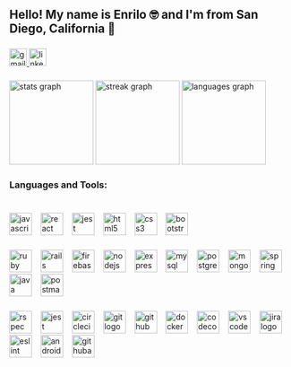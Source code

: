 <h2 align="left">Hello! My name is Enrilo 🤓 and I'm from San Diego, California 🌴</h2>

###

<div align="left">
  <a href="mailto:enrilougalde@gmail.com" target="_blank">
    <img src="https://img.shields.io/static/v1?message=Gmail&logo=gmail&label=&color=D14836&logoColor=white&labelColor=&style=for-the-badge" height="31" alt="gmail logo"  />
  </a>
  <a href="https://www.linkedin.com/in/enrilo-ugalde/" target="_blank">
    <img src="https://img.shields.io/static/v1?message=LinkedIn&logo=linkedin&label=&color=0077B5&logoColor=white&labelColor=&style=for-the-badge" height="31" alt="linkedin logo"  />
  </a>
</div>

###

<div align="left">
  <img src="https://github-readme-stats.vercel.app/api?username=jruuuu&hide_title=false&hide_rank=true&show_icons=true&include_all_commits=true&count_private=true&disable_animations=false&theme=github_dark&locale=en&hide_border=true" height="150" alt="stats graph"  />
  <img src="https://streak-stats.demolab.com?user=Jruuuu&theme=github-dark&hide_border=true&exclude_days=Sun%2CSat&card_width=400" height="150" alt="streak graph"  />
  <img src="https://github-readme-stats.vercel.app/api/top-langs?username=jruuuu&locale=en&hide_title=false&layout=compact&card_width=100&langs_count=5&theme=github_dark&hide_border=true" height="150" alt="languages graph"  />
</div>

###

<h3 align="left">Languages and Tools:</h3>

###

<br clear="both">

<div align="left">
  <img src="https://cdn.jsdelivr.net/gh/devicons/devicon/icons/javascript/javascript-original.svg" width="40" height="40" alt="javascript logo"  />
  <img width="8" />
  <img src="https://cdn.jsdelivr.net/gh/devicons/devicon/icons/react/react-original-wordmark.svg" width="40" height="40" alt="react logo"  />
  <img width="8" />
  <img src="https://cdn.jsdelivr.net/gh/devicons/devicon/icons/jest/jest-plain.svg" width="40" height="40" alt="jest logo"  />
  <img width="8" />
  <img src="https://cdn.jsdelivr.net/gh/devicons/devicon/icons/html5/html5-plain-wordmark.svg" width="40" height="40" alt="html5 logo"  />
  <img width="8" />
  <img src="https://cdn.jsdelivr.net/gh/devicons/devicon/icons/css3/css3-plain-wordmark.svg" width="40" height="40" alt="css3 logo"  />
  <img width="8" />
  <img src="https://cdn.jsdelivr.net/gh/devicons/devicon/icons/bootstrap/bootstrap-original-wordmark.svg" width="40" height="40" alt="bootstrap logo"  />
</div>

###

<div align="left">
  <img src="https://cdn.jsdelivr.net/gh/devicons/devicon/icons/ruby/ruby-plain-wordmark.svg" width="40" height="40" alt="ruby logo"  />
  <img width="8" />
  <img src="https://cdn.jsdelivr.net/gh/devicons/devicon/icons/rails/rails-plain-wordmark.svg" width="40" height="40" alt="rails logo"  />
  <img width="8" />
  <img src="https://cdn.jsdelivr.net/gh/devicons/devicon/icons/firebase/firebase-plain-wordmark.svg" width="40" height="40" alt="firebase logo"  />
  <img width="8" />
  <img src="https://cdn.jsdelivr.net/gh/devicons/devicon/icons/nodejs/nodejs-original-wordmark.svg" width="40" height="40" alt="nodejs logo"  />
  <img width="8" />
  <img src="https://cdn.jsdelivr.net/gh/devicons/devicon/icons/express/express-original.svg" width="40" height="40" alt="express logo"  />
  <img width="8" />
  <img src="https://cdn.jsdelivr.net/gh/devicons/devicon/icons/mysql/mysql-original-wordmark.svg" width="40" height="40" alt="mysql logo"  />
  <img width="8" />
  <img src="https://cdn.jsdelivr.net/gh/devicons/devicon/icons/postgresql/postgresql-plain-wordmark.svg" width="40" height="40" alt="postgresql logo"  />
  <img width="8" />
  <img src="https://cdn.jsdelivr.net/gh/devicons/devicon/icons/mongodb/mongodb-plain-wordmark.svg" width="40" height="40" alt="mongodb logo"  />
  <img width="8" />
  <img src="https://cdn.jsdelivr.net/gh/devicons/devicon/icons/spring/spring-original-wordmark.svg" width="40" height="40" alt="spring logo"  />
  <img width="8" />
  <img src="https://cdn.jsdelivr.net/gh/devicons/devicon/icons/java/java-original.svg" width="40" height="40" alt="java logo"  />
  <img width="8" />
  <img src="https://skillicons.dev/icons?i=postman" width="40" height="40" alt="postman logo"  />
</div>

###

<div align="left">
  <img src="https://cdn.jsdelivr.net/gh/devicons/devicon/icons/rspec/rspec-original.svg" width="40" height="40" alt="rspec logo"  />
  <img width="8" />
  <img src="https://cdn.jsdelivr.net/gh/devicons/devicon/icons/jest/jest-plain.svg" width="40" height="40" alt="jest logo"  />
  <img width="8" />
  <img src="https://cdn.jsdelivr.net/gh/devicons/devicon/icons/circleci/circleci-plain-wordmark.svg" width="40" height="40" alt="circleci logo"  />
  <img width="8" />
  <img src="https://cdn.jsdelivr.net/gh/devicons/devicon/icons/git/git-plain-wordmark.svg" width="40" height="40" alt="git logo"  />
  <img width="8" />
  <img src="https://cdn.jsdelivr.net/gh/devicons/devicon/icons/github/github-original.svg" width="40" height="40" alt="github logo"  />
  <img width="8" />
  <img src="https://cdn.jsdelivr.net/gh/devicons/devicon/icons/docker/docker-plain-wordmark.svg" width="40" height="40" alt="docker logo"  />
  <img width="8" />
  <img src="https://cdn.jsdelivr.net/gh/devicons/devicon/icons/codecov/codecov-plain.svg" width="40" height="40" alt="codecov logo"  />
  <img width="8" />
  <img src="https://cdn.jsdelivr.net/gh/devicons/devicon/icons/vscode/vscode-original.svg" width="40" height="40" alt="vscode logo"  />
  <img width="8" />
  <img src="https://cdn.jsdelivr.net/gh/devicons/devicon/icons/jira/jira-original.svg" width="40" height="40" alt="jira logo"  />
  <img width="8" />
  <img src="https://cdn.jsdelivr.net/gh/devicons/devicon/icons/eslint/eslint-original-wordmark.svg" width="40" height="40" alt="eslint logo"  />
  <img width="8" />
  <img src="https://cdn.jsdelivr.net/gh/devicons/devicon/icons/androidstudio/androidstudio-original.svg" width="40" height="40" alt="androidstudio logo"  />
  <img width="8" />
  <img src="https://skillicons.dev/icons?i=githubactions" width="40" height="40" alt="githubactions logo"  />
</div>
